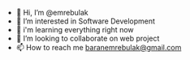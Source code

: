 - 👋 Hi, I’m @emrebulak
- 👀 I’m interested in Software Development
- 🌱 i'm learning everything right now
- 💞️ I’m looking to collaborate on web project
- 📫 How to reach me baranemrebulak@gmail.com

<!---
emrebulak/emrebulak is a ✨ special ✨ repository because its `README.md` (this file) appears on your GitHub profile.
You can click the Preview link to take a look at your changes.
--->
